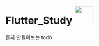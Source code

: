 # Flutter_Study <img height="50" width="50" src="https://cdn.jsdelivr.net/npm/simple-icons@v6/icons/flutter.svg" />
혼자 만들어보는 todo

